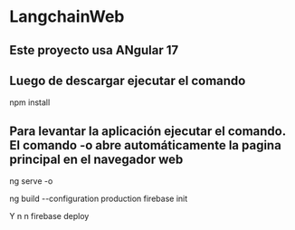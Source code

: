 # LangchainWeb

## Este proyecto usa ANgular 17

## Luego de descargar ejecutar el comando
npm install

## Para levantar la aplicación ejecutar el comando. El comando -o abre automáticamente la pagina principal en el navegador web
ng serve -o 


ng build --configuration production
firebase init 

Y
n
n
firebase deploy
